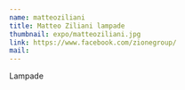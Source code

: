 ```yaml
---
name: matteoziliani
title: Matteo Ziliani lampade
thumbnail: expo/matteoziliani.jpg
link: https://www.facebook.com/zionegroup/ 
mail:
---
```


Lampade



